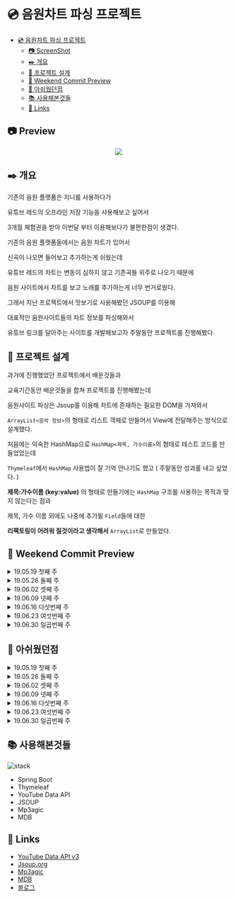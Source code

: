 # 💿 음원차트 파싱 프로젝트


<!-- @import "[TOC]" {cmd="toc" depthFrom=1 depthTo=6 orderedList=false} -->
<!-- code_chunk_output -->

* [💿 음원차트 파싱 프로젝트](#음원차트-파싱-프로젝트)
	* [📷 ScreenShot](#screenshot)
	* [✒️ 개요](#️-개요)
	* [📁 프로젝트 설계](#프로젝트-설계)
	* [📆 Weekend Commit Preview](#weekend-commit-preview)
	* [💭 아쉬웠던점](#아쉬웠던점)
	* [📚 사용해본것들](#사용해본것들)
	* [🔗 Links](#links)

<!-- /code_chunk_output -->



## 📷 Preview

<center><img src="https://github.com/jihunhong/CherryChart/raw/master/19.07.01%20screenshot.gif"></center>

## ✒️ 개요
기존의 음원 플랫폼은 지니를 사용하다가

유튜브 레드의 오프라인 저장 기능을 사용해보고 싶어서

3개월 체험권을 받아 이번달 부터 이용해보다가 불편한점이 생겼다.

기존의 음원 플랫폼들에서는 음원 차트가 있어서

신곡이 나오면 들어보고 추가하는게 쉬웠는데

유튜브 레드의 차트는 변동이 심하지 않고 기존곡들 위주로 나오기 때문에

음원 사이트에서 차트를 보고 노래를 추가하는게 너무 번거로웠다.

그래서 지난 프로젝트에서 맛보기로 사용해봤던 JSOUP를 이용해

대표적인 음원사이트들의 차트 정보를 파싱해와서

유튜브 링크를 달아주는 사이트를 개발해보고자 주말동안 프로젝트를 진행해봤다.


## 📁 프로젝트 설계
과거에 진행했었던 프로젝트에서 배운것들과

교육기간동안 배운것들을 합쳐 프로젝트를 진행해봤는데

음원사이트 파싱은 Jsoup를 이용해 차트에 존재하는 필요한 DOM을 가져와서

`ArrayList<음악 정보>`의 형태로 리스트 객체로 만들어서 View에 전달해주는 방식으로 설계했다.

처음에는 익숙한 HashMap으로 `HashMap<제목, 가수이름>`의 형태로 테스트 코드를 만들었었는데

`Thymeleaf`에서 `HashMap` 사용법이 잘 기억 안나기도 했고 ( 주말동안 성과를 내고 싶었다. )

**제목:가수이름 (key:value)** 의 형태로 만들기에는 `HashMap` 구조를 사용하는 목적과 맞지 않는다는 점과

제목, 가수 이름 외에도 나중에 추가될 `Field`들에 대한

**리팩토링이 어려워 질것이라고 생각해서** `ArrayList`로 만들었다.


## 📆 Weekend Commit Preview
<details>
  <summary> <a>19.05.19 첫째 주</a> </summary>

	생각난 아이디어를 해커톤처럼 빠르게 프로젝트로 진행해본게 이번이 두번째다.

	첫번째는 작년 8월 일주일간 진행했었는데

	확실히 실력적으로 많이 성장했던것이 느껴졌었다.

	과거에 해왔었던 프로젝트에서 쓴 코드가 많은 것도 있지만

	교육기간 동안 배운 내용이 중간중간 생각나서 코드를 고치기도 했었고
	( generic을 사용한게 익숙해진 느낌? )

	지난번 프로젝트들보다 설계에 대한 생각이 빠르게 이루어져서 수월하게 했다.

	이번에는 기초 설계를 해보며 테스트 코드를 작성해봤는데

	"이래서 테스트 코드를 쓰는거구나" 하는 생각도 조금은? 느낄 수 있었다 😃

![enter image description here](http://pds21.egloos.com/pds/201902/25/84/c0058984_5c73965f5b9fd.png)

</details>
<details>
  <summary> <a>19.05.26 둘째 주</a> </summary>

	두번째 주는 유튜브 검색 모듈을 서비스단에 따로 만들어 보았다.

	강의내용에서 강조했던 3-Layer의 분리를 진행해 봤는데

	View단에서 요청을 통해 유튜브 모듈을 이용할지 아니면

	컨트롤러단에서 부터 파싱할때 해당 정보를 한번에 검색해서 넣어줄지가 고민이다.

	금요일에 Jenkin를 통한 CI를 배웠는데 tomcat을 실습 예제로 사용해서

	Nginx 예제를 보며 따라해볼 생각이었으나 시간이 너무 없어 이번주에는 진행하질 못했다.

	ul list 태그로 테이블을 만드는게 처음이어서 그런가 정렬에 생각보다 시간이 많이걸렸다.

</details>
<details>
  <summary> <a>19.06.02 셋째 주</a> </summary>

	이번주도 역시 평가 과제와 팀별 스터디 떄문에 시간이 너무 없어서

	Modal Ajax 구현 외에는 별다른곳에 손댄곳이 없었다.

	차트 데이트를 받아 유튜브에 검색하는 버튼을 modal과 연결시켜 사용했으나

	검색 결과 데이터를 불러오는 Ajax보다 먼저 실행되어서 데이터 호출 Ajax와

	Modal 표시 스크립트에 관한 조정이 필요할것 같다.

  원래는 Modal 내부에 플레이리스트 추가 버튼을 만들 계획이었는데

	차트에서 바로 추가가 가능하도록 해야겠다.


</details>
<details>
  <summary> <a>19.06.09 넷째 주</a> </summary>

	 팀별 스터디 자료 준비 때문에 시간이 없어서 진행하지 못했다.


</details>
<details>
  <summary> <a>19.06.16 다섯번째 주</a> </summary>

	스프링부트 시큐리티 + OAuth2 구현을 위해 [처음 배우는 스프링부트2](http://www.hanbit.co.kr/store/books/look.php?p_code=B4458049183) 를 참고해

	스프링 부트의 1.5버전에서 OAuth2를 구현한 후 2.0버전 으로 리팩토링하는 실습을 진행해봤다. [Repository](https://github.com/jihunhong/Google_OAuth2.0_Example)

	Spring Secuity에 관한 내용과 Filter에 관한 내용정리가 필요해보이고

	OAuth2 로그인을 통해 플레이리스트 추가 기능을 구현하려고 했다.

</details>

<details>
  <summary> <a>19.06.23 여섯번째 주</a> </summary>
	구글 OAuth2.0을 이용한 사용자의 계정에 존재하는 유튜브 플레이리스트를 받아오는 기능을 작성해봤다 
	
	처음에는 지난주에 구현한 스프링부트 시큐리티 + OAuth2 를 이용한 부분에서 받아올 수 있을거라고 생각해서

	많이 해맸는데 GoogleAuthorizationCodeFlow 객체를 통해 구현 할 수 있었다.

	현재 로컬에서는 작동 되지만 redirect되는 도메인 설정시 아이피가 아닌 도메인을 입력해야되서
	
	플레이리스트를 조작하는 기능은 후순위로 매겼다.

</details>

<details>
  <summary> <a>19.06.30 일곱번째 주</a> </summary>
	강의에서 프론트에 대한 부분을 많이 배우기도 했고

	몰랐던 부분을 많이 알게되면서 다른 사이트에서 보고 적용해보고 싶었던 
	
	패턴들을 많이 적용해보면서 프론트적인 부분을 많이 고쳤다.

	bootstrap에 grid를 완전히 이해한것같아 반응형 디자인에 관한 부분도 구현했는데

	하고나니 다시 욕심이 생겨 사이트 디자인을 한번 갈아 엎었다.
</details>



## 💭 아쉬웠던점
<details>
  <summary> <a>19.05.19 첫째 주</a> </summary>
	처음 프로젝트를 설계했을때 생각했던 기능을 못넣은게 많아서 아쉬운점도 있다.

	대표적으로는 각각의 차트 항목의 정보를 받아 해당하는 유튜브 영상을

	링크해서 추가할 수 있게 하려고 했었는데

	금요일 퇴근후 부터 현재까지 너무 달려서 지쳐버렸다. 💦

	네이버 클라우드 플랫폼 (NCP)를 뉴스 기사에서 보고

	도메인 구입과 NCP에 업로드까지 하려고 했는데 다음주나 시간되면 진행해야 겠다.

	또한 일정이 촉박하다는 생각이 자꾸 들어서

	View단의 리소스를 구하는데 시간을 많이 들이지 못해

	프로젝트 View단의 퀄리티가 만족할만큼 나오지 않아서 조금 아쉬웠다.
</details>

<details>
  <summary> <a>19.05.26 둘째 주</a> </summary>

	이번주는 본격적인 스프링 진도에 나가면서 `TIL` 포스팅도 조금씩 미뤄지고

	프로젝트도 만족할 만큼 진도를 못나갔다.

	호기롭게 시작한 토이 프로젝트였었는데 배운 내용을 토대로 설계 해보자니

	생각이 많아져서 시간이 오래걸린 것 같다.

	다음주 부터는 이슈탭을 적극적으로 이용해 봐야겠다.

</details>
<details>
  <summary> <a>19.06.02 셋째 주</a> </summary>

	이틀동안 할당된 API 할당량을 전부 사용해버려서 할당량 추가 신청 폼을 작성했다.

	API 요청 할당량에 관한 생각은 못하고 테스트 코드를 작성해버려서

	너무 많은 데이터를 호출하는 것으로 코딩하다 보니

	한번 테스트 코드를 실행할때마다 약 150번의 호출이 이루어져버렸다.

	스터디를 진행하면서 이번에 단위테스트와 Mock에 관한 내용을 읽었는데 이부분을 중점적으로

	테스트코드를 리팩토링 해봐야겠다.


</details>
<details>
  <summary> <a>19.06.09 넷째 주</a> </summary>

	 팀별 스터디 자료 준비 때문에 시간이 없어서 진행하지 못했다.


</details>
<details>
  <summary> <a>19.06.16 다섯번째 주</a> </summary>

	 OAuth2를 구현해보며 Security에 관한 상세 내용이나

	 OAuth2 dependency에 관한 내용, OAuth2를 테스트하기 위한 테스트 작성에 대해

	 TIL에 정리해보며 업로드할 생각이다.

</details>
<details>
  <summary> <a>19.06.23 여섯번째 주</a> </summary>

	OAuth2.0 API 호출시 리다이렉션 되는 URL을 도메인 네임으로 정해야되서

	본격적인 구현이 밀려 버렸다.

	AWS 에서는 같은 플랫폼안에 도메인 등록부터 관리 까지 붙어있어서 연동하기가 쉬웠는데

	NCP 에서는 도메인 등록은 지원하질 않아서 쪼오금 아쉬웠다.

</details>
<details>
  <summary> <a>19.06.30 일곱번째 주</a> </summary>

	배운 내용을 가지고 HTML CSS 코드를 많이 건드렸는데

	바뀐 뷰에 따라 보여줄 데이터가 좀 추가되서 관련 메서드를 작성하는데

	시간이 없어 너무 대충 작성했다.

	컨트롤러 단에서 급하게 붙인 코드나 정렬 알고리즘 구현에 사용된 메서드가
	
	테스트 과정을 거치지 않아서 조금 불안정한게 고쳐야할 점이었다.
</details>

## 📚 사용해본것들
![stack](https://i.imgur.com/ui5Ys82.png)
- Spring Boot
- Thymeleaf
- YouTube Data API
- JSOUP
- Mp3agic
- MDB


## 🔗 Links

- [YouTube Data API v3](https://developers.google.com/youtube/v3/getting-started?hl=ko)
- [Jsoup.org](https://jsoup.org/)
- [Mp3agic](https://github.com/mpatric/mp3agic)
- [MDB](https://mdbootstrap.com/freebies/)
- [블로그](https://redgee.tistory.com/)
